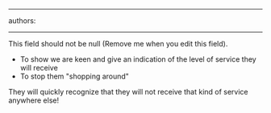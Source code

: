

---
authors:

---




<span class='intro'> This field should not be null (Remove me when you edit this field). </span>


  <ul>
    <li>To show we are keen and give an indication of the level of service they will receive </li>
    <li>To stop them &quot;shopping around&quot; </li>
</ul>
<p>They will quickly recognize that they will not receive that kind of service anywhere else!</p>



